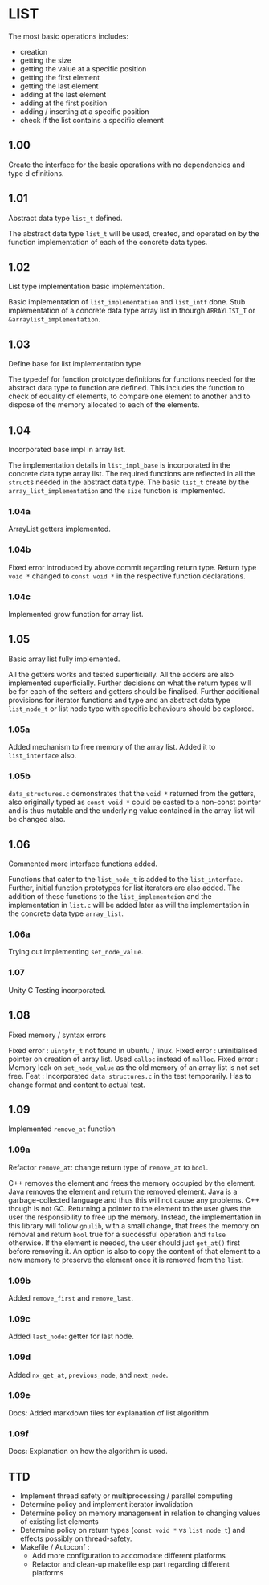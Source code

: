 # LIST

The most basic operations includes:
* creation
* getting the size
* getting the value at a specific position
* getting the first element
* getting the last element
* adding at the last element
* adding at the first position
* adding / inserting at a specific position
* check if the list contains a specific element

## 1.00 

Create the interface for the basic operations with no dependencies and type d
efinitions.

## 1.01

Abstract data type `list_t` defined.

The abstract data type `list_t` will be used, created, and operated on by the 
function implementation of each of the concrete data types.

## 1.02

List type implementation basic implementation.

Basic implementation of `list_implementation` and `list_intf` done. Stub 
implementation of a concrete data type array list in thourgh `ARRAYLIST_T` or
`&arraylist_implementation`.

## 1.03

Define base for list implementation type

The typedef for function prototype definitions for functions needed for the 
abstract data type to function are defined. This includes the function to
check of equality of elements, to compare one element to another and to 
dispose of the memory allocated to each of the elements.

## 1.04

Incorporated base impl in array list.

The implementation details in `list_impl_base` is incorporated in 
the concrete data type array list. The required functions are reflected
in all the `struct`s needed in the abstract data type. The basic
`list_t` create by the `array_list_implementation` and the `size`
function is implemented.

### 1.04a

ArrayList getters implemented.

### 1.04b

Fixed error introduced by above commit regarding return type.
Return type `void *` changed to `const void *` in the respective
function declarations.

### 1.04c

Implemented grow function for array list.

## 1.05

Basic array list fully implemented.

All the getters works and tested superficially. All the adders are 
also implemented superficially. Further decisions on what the return
types will be for each of the setters and getters should be finalised.
Further additional provisions for iterator functions and type and an
abstract data type `list_node_t` or list node type with specific 
behaviours should be explored.

### 1.05a

Added mechanism to free memory of the array list. Added it to 
`list_interface` also.

### 1.05b

`data_structures.c` demonstrates that the `void *` returned from the getters,
also originally typed as `const void *` could be casted to a non-const pointer
and is thus mutable and the underlying value contained in the array list will
be changed also.

## 1.06

Commented more interface functions added.

Functions that cater to the `list_node_t` is added to the `list_interface`.
Further, initial function prototypes for list iterators are also added.
The addition of these functions to the `list_implementeion` and the
implementation in `list.c` will be added later as will the implementation
in the concrete data type `array_list`.

### 1.06a

Trying out implementing `set_node_value`.

### 1.07

Unity C Testing incorporated.

## 1.08

Fixed memory / syntax errors

Fixed error :   `uintptr_t` not found in ubuntu / linux.
Fixed error :   uninitialised pointer on creation of array list. Used
                `calloc` instead of `malloc`.
Fixed error :   Memory leak on `set_node_value` as the old memory of an
                array list is not set free.
Feat :  Incorporated `data_structures.c` in the test temporarily. Has to 
        change format and content to actual test.

## 1.09

Implemented `remove_at` function

### 1.09a

Refactor `remove_at`: change return type of `remove_at` to `bool`.

C++ removes the element and frees the memory occupied by the element.
Java removes the element and return the removed element. Java is a 
garbage-collected language and thus this will not cause any problems.
C++ though is not GC. Returning a pointer to the element to the user
gives the user the responsibility to free up the memory. Instead, the 
implementation in this library will follow `gnulib`, with a small change,
that frees the memory on removal and return `bool` true for a successful 
operation and `false` otherwise. If the element is needed, the user
should just `get_at()` first before removing it. An option is also to 
copy the content of that element to a new memory to preserve the element
once it is removed from the `list`.

### 1.09b

Added `remove_first` and `remove_last`.

### 1.09c

Added `last_node`: getter for last node.

### 1.09d

Added `nx_get_at`, `previous_node`, and `next_node`.

### 1.09e

Docs: Added markdown files for explanation of list algorithm

### 1.09f

Docs: Explanation on how the algorithm is used.

TTD
---------
* Implement thread safety or multiprocessing / parallel computing
* Determine policy and implement iterator invalidation
* Determine policy on memory management in relation to changing values of existing list elements
* Determine policy on return types (`const void *` vs `list_node_t`) and effects possibly on thread-safety.
* Makefile / Autoconf :
  * Add more configuration to accomodate different platforms
  * Refactor and clean-up makefile esp part regarding different platforms


